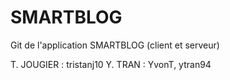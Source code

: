 SMARTBLOG
=========

Git de l'application SMARTBLOG (client et serveur)

T. JOUGIER : tristanj10 
Y. TRAN : YvonT, ytran94
